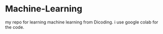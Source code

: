 # Machine-Learning
 my repo for learning machine learning from Dicoding. 
 i use google colab for the code.

